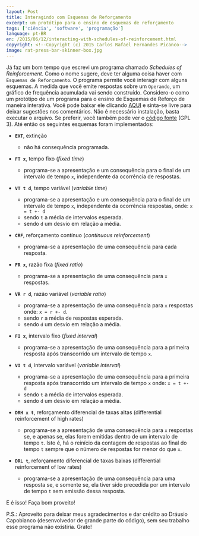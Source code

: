 ```yaml
---
layout: Post
title: Interagindo com Esquemas de Reforçamento
excerpt: um protótipo para o ensino de esquemas de reforçamento
tags: ['ciência', 'software', 'programação']
language: pt-BR
en: /2015/06/12/interacting-with-schedules-of-reinforcement.html
copyright: <!--Copyright (c) 2015 Carlos Rafael Fernandes Picanco-->
image: rat-press-bar-skinner-box.jpg
---
```


Já faz um bom tempo que escrevi um programa chamado *Schedules of Reinforcement*. Como o nome sugere, deve ter alguma coisa haver com `Esquemas de Reforçamento`. O programa permite você interagir com alguns esquemas. A medida que você emite respostas sobre um `Operando`, um gráfico de frequência acumulada vai sendo construído. Considero-o como um protótipo de um programa para o ensino de Esquemas de Reforço de maneira interativa. Você pode baixar ele clicando [AQUI](https://github.com/cpicanco/validation_project/releases/download/v0.0.2.2/schedules_test.exe) e sinta-se livre para deixar sugestões nos comentários. Não é necessário instalação, basta executar o arquivo. Se preferir, você também pode ver o [código fonte](https://github.com/cpicanco/validation_project/tree/master/tests/schedules) (GPL 3). Até então os seguintes esquemas foram implementados:

- **`EXT`**, extinção
	- não há consequência programada.

- **`FT x`**, tempo fixo (*fixed time*)
	- programa-se a apresentação e um consequência para o final de um intervalo de tempo `x`, independente da ocorrência de respostas.

- **`VT t d`**, tempo variável (*variable time*)
	- programa-se a apresentação e um consequência para o final de um intervalo de tempo `x`, independente da ocorrência respostas, onde:
	  `x = t +- d`
	- sendo `t` a média de intervalos esperada.
	- sendo `d` um desvio em relação a média.

- **`CRF`**, reforçamento contínuo (*continuous reinforcement*)
	- programa-se a apresentação de uma consequência para cada resposta.

- **`FR x`**, razão fixa (*fixed ratio*)
	- programa-se a apresentação de uma consequência para `x` respostas.

- **`VR r d`**, razão variável (*variable ratio*)
	- programa-se a apresentação de uma consequência para `x` respostas onde:
	  `x = r +- d`.
	- sendo `r` a média de respostas esperada.
	- sendo `d` um desvio em relação a média.

- **`FI x`**, intervalo fixo (*fixed interval*)
	- programa-se a apresentação de uma consequência para a primeira resposta após transcorrido um intervalo de tempo `x`.

- **`VI t d`**, intervalo variável (*variable interval*)
	- programa-se a apresentação de uma consequência para a primeira resposta após transcorrido um intervalo de tempo `x` onde:
	  `x = t +- d`
	- sendo `t` a média de intervalos esperada.
	- sendo `d` um desvio em relação a média.

- **`DRH x t`**, reforçamento diferencial de taxas altas (differential reinforcement of high rates)
	- programa-se a apresentação de uma consequência para `x` respostas se, e apenas se, elas forem emitidas dentro de um intervalo de tempo `t`. Isto é, há o reinício da contagem de respostas ao final do tempo `t` sempre que o número de respostas for menor do que `x`.

- **`DRL t`**, reforçamento diferencial de taxas baixas (differential reinforcement of low rates)
	- programa-se a apresentação de uma consequência para uma resposta se, e somente se, ela tiver sido precedida por um intervalo de tempo `t` sem emissão dessa resposta.

E é isso! Faça bom proveito!

P.S.: Aproveito para deixar meus agradecimentos e dar crédito ao Dráusio Capobianco (desenvolvedor de grande parte do código), sem seu trabalho esse programa não existiria. Grato!